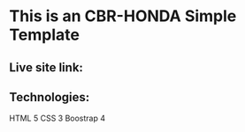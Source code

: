 # This is an CBR-HONDA Simple Template
## Live site link:
## Technologies:
HTML 5 
CSS 3 
Boostrap 4
